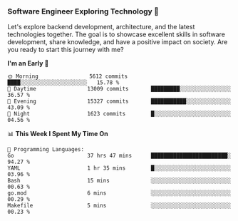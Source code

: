 ### Software Engineer Exploring Technology 🚀 

Let's explore backend development, architecture, and the latest technologies together. The goal is to showcase excellent skills in software development, share knowledge, and have a positive impact on society. Are you ready to start this journey with me?

<!--START_SECTION:waka-->
**I'm an Early 🐤** 

```text
🌞 Morning                5612 commits        ████░░░░░░░░░░░░░░░░░░░░░   15.78 % 
🌆 Daytime                13009 commits       █████████░░░░░░░░░░░░░░░░   36.57 % 
🌃 Evening                15327 commits       ███████████░░░░░░░░░░░░░░   43.09 % 
🌙 Night                  1623 commits        █░░░░░░░░░░░░░░░░░░░░░░░░   04.56 % 
```


📊 **This Week I Spent My Time On** 

```text
💬 Programming Languages: 
Go                       37 hrs 47 mins      ████████████████████████░   94.27 % 
YAML                     1 hr 35 mins        █░░░░░░░░░░░░░░░░░░░░░░░░   03.96 % 
Bash                     15 mins             ░░░░░░░░░░░░░░░░░░░░░░░░░   00.63 % 
go.mod                   6 mins              ░░░░░░░░░░░░░░░░░░░░░░░░░   00.29 % 
Makefile                 5 mins              ░░░░░░░░░░░░░░░░░░░░░░░░░   00.23 % 
```


<!--END_SECTION:waka-->

